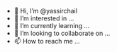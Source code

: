 - 👋 Hi, I’m @yassirchail
- 👀 I’m interested in ...
- 🌱 I’m currently learning ...
- 💞️ I’m looking to collaborate on ...
- 📫 How to reach me ...

<!---
yassirchail/yassirchail is a ✨ special ✨ repository because its `README.md` (this file) appears on your GitHub profile.
You can click the Preview link to take a look at your changes.
--->
